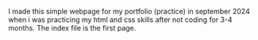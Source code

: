 I made this simple webpage for my portfolio (practice) in september 2024 when i was practicing my html and css skills after not coding for 3-4 months. The index file is the first page. 
